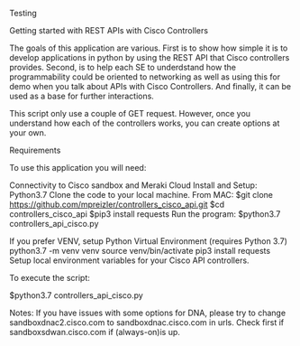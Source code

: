 Testing

Getting started with REST APIs with Cisco Controllers

The goals of this application are various. First is to show how simple it is to develop applications in python by using the REST API that Cisco controllers provides. Second, is to help each SE to underdstand how the programmability could be oriented to networking as well as using this for demo when you talk about APIs with Cisco Controllers. And finally, it can be used as a base for further interactions.

This script only use a couple of GET request.  However, once you understand how each of the controllers works, you can create options at your own.

Requirements

To use this application you will need:

Connectivity to Cisco sandbox and Meraki Cloud
Install and Setup: Python3.7
Clone the code to your local machine.
From MAC: 
$git clone https://github.com/mpreizler/controllers_cisco_api.git
$cd controllers_cisco_api 
$pip3 install requests
Run the program:
$python3.7 controllers_api_cisco.py


If you prefer VENV, setup Python Virtual Environment (requires Python 3.7)
python3.7 -m venv venv
source venv/bin/activate
pip3 install requests
Setup local environment variables for your Cisco API controllers.

To execute the script:

$python3.7 controllers_api_cisco.py

Notes:
If you have issues with some options for DNA, please try to change sandboxdnac2.cisco.com to sandboxdnac.cisco.com in urls.
Check first if sandboxsdwan.cisco.com if (always-on)is up.
